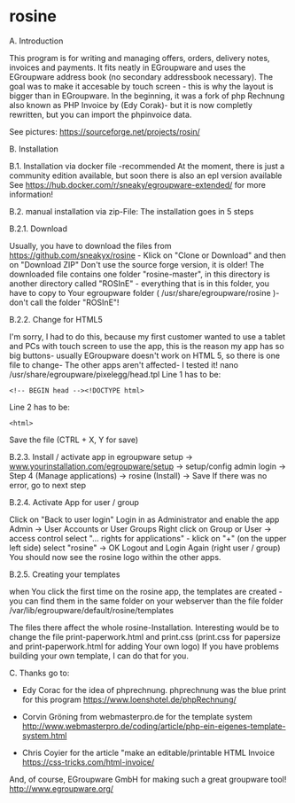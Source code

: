 # rosine
A. Introduction
 
This program is for writing and managing offers, orders, delivery notes, invoices and payments.
It fits neatly in EGroupware and uses the EGroupware address book (no secondary addressbook necessary).
The goal was to make it accesable by touch screen - this is why the layout is bigger than in EGroupware.
In the beginning, it was a fork of php Rechnung also known as PHP Invoice by (Edy Corak)- but it is now completly rewritten, but you can import the phpinvoice data.

See pictures: https://sourceforge.net/projects/rosin/

B. Installation

B.1. Installation via docker file -recommended
At the moment, there is just a community edition available, but soon there is also an epl version available
See https://hub.docker.com/r/sneaky/egroupware-extended/ for more information!

B.2. manual installation via zip-File:
The installation goes in 5 steps

B.2.1. Download

Usually, you have to download the files from https://github.com/sneakyx/rosine - Klick on "Clone or Download" and then on "Download ZIP"
Don't use the source forge version, it is older!
The downloaded file contains one folder "rosine-master", in this directory is another directory called "ROSInE" - everything that is in this folder, you have to copy to Your egroupware folder ( /usr/share/egroupware/rosine )- don't call the folder "ROSInE"!

B.2.2. Change for HTML5

I'm sorry, I had to do this, because my first customer wanted to use a tablet and PCs with touch screen to use the app, this is the reason my app has so big buttons- usually EGroupware doesn't work on HTML 5, so there is one file to change- The other apps aren't affected- I tested it!
nano /usr/share/egroupware/pixelegg/head.tpl
Line 1 has to be:

`<!-- BEGIN head --><!DOCTYPE html>`

Line 2 has to be:

`<html>`


Save the file (CTRL + X, Y for save)


B.2.3. Install / activate app in egroupware setup -> www.yourinstallation.com/egroupware/setup  -> setup/config admin login -> Step 4 (Manage applications) -> rosine (Install) -> Save
If there was no error, go to next step

B.2.4. Activate App for user / group

Click on "Back to user login" Login in as Administrator and enable the app
Admin -> User Accounts or User Groups
Right click on Group or User -> access control
select "... rights for applications" - klick on "+" (on the upper left side)
select "rosine" -> OK
Logout and Login Again (right user / group)
You should now see the rosine logo within the other apps.

B.2.5. Creating your templates

when You click the first time on the rosine app, the templates are created - you can find them in the same folder on your webserver than the file folder
/var/lib/egroupware/default/rosine/templates

The files there affect the whole rosine-Installation. Interesting would be to change the file
print-paperwork.html and print.css
(print.css for papersize and print-paperwork.html for adding Your own logo)
If you have problems building your own template, I can do that for you.



C. Thanks go to:

- Edy Corac for the idea of phprechnung. phprechnung was the blue print for this program
https://www.loenshotel.de/phpRechnung/

- Corvin Gröning from webmasterpro.de for the template system 
http://www.webmasterpro.de/coding/article/php-ein-eigenes-template-system.html

- Chris Coyier for the article "make an editable/printable HTML Invoice
https://css-tricks.com/html-invoice/

And, of course, EGroupware GmbH for making such a great groupware tool!
http://www.egroupware.org/
